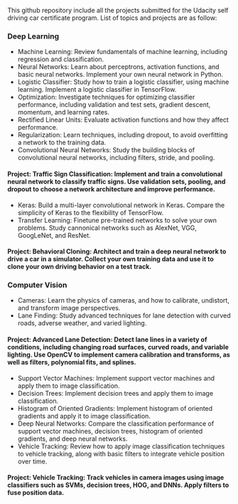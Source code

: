 This github repository include all the projects submitted for the Udacity self driving car certificate program. List of topics and projects are as follow:

### Deep Learning
- Machine Learning: Review fundamentals of machine learning, including regression and classification.
- Neural Networks: Learn about perceptrons, activation functions, and basic neural networks. Implement your own neural network in Python.
- Logistic Classifier: Study how to train a logistic classifier, using machine learning. Implement a logistic classifier in TensorFlow.
- Optimization: Investigate techniques for optimizing classifier performance, including validation and test sets, gradient descent, momentum, and learning rates.
- Rectified Linear Units: Evaluate activation functions and how they affect performance.
- Regularization: Learn techniques, including dropout, to avoid overfitting a network to the training data.
- Convolutional Neural Networks: Study the building blocks of convolutional neural networks, including filters, stride, and pooling.
#### Project: Traffic Sign Classification: Implement and train a convolutional neural network to classify traffic signs. Use validation sets, pooling, and dropout to choose a network architecture and improve performance.
- Keras: Build a multi-layer convolutional network in Keras. Compare the simplicity of Keras to the flexibility of TensorFlow.
- Transfer Learning: Finetune pre-trained networks to solve your own problems. Study cannonical networks such as AlexNet, VGG, GoogLeNet, and ResNet.
#### Project: Behavioral Cloning: Architect and train a deep neural network to drive a car in a simulator. Collect your own training data and use it to clone your own driving behavior on a test track.

### Computer Vision
- Cameras: Learn the physics of cameras, and how to calibrate, undistort, and transform image perspectives.
- Lane Finding: Study advanced techniques for lane detection with curved roads, adverse weather, and varied lighting.
#### Project: Advanced Lane Detection: Detect lane lines in a variety of conditions, including changing road surfaces, curved roads, and variable lighting. Use OpenCV to implement camera calibration and transforms, as well as filters, polynomial fits, and splines.
- Support Vector Machines: Implement support vector machines and apply them to image classification.
- Decision Trees: Implement decision trees and apply them to image classification.
- Histogram of Oriented Gradients: Implement histogram of oriented gradients and apply it to image classification.
- Deep Neural Networks: Compare the classification performance of support vector machines, decision trees, histogram of oriented gradients, and deep neural networks.
- Vehicle Tracking: Review how to apply image classification techniques to vehicle tracking, along with basic filters to integrate vehicle position over time.
#### Project: Vehicle Tracking: Track vehicles in camera images using image classifiers such as SVMs, decision trees, HOG, and DNNs. Apply filters to fuse position data.

